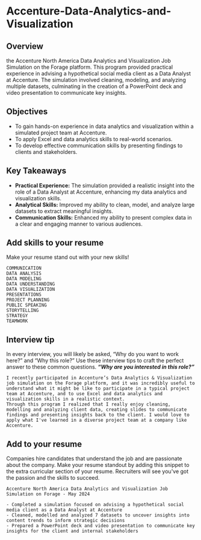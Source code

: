 # Accenture-Data-Analytics-and-Visualization
## Overview
the Accenture North America Data Analytics and Visualization Job Simulation on the Forage platform. This program provided practical experience in advising a hypothetical social media client as a Data Analyst at Accenture. The simulation involved cleaning, modeling, and analyzing multiple datasets, culminating in the creation of a PowerPoint deck and video presentation to communicate key insights.

## Objectives
- To gain hands-on experience in data analytics and visualization within a simulated project team at Accenture.
- To apply Excel and data analytics skills to real-world scenarios.
- To develop effective communication skills by presenting findings to clients and stakeholders.

## Key Takeaways
- __Practical Experience:__ The simulation provided a realistic insight into the role of a Data Analyst at Accenture, enhancing my data analytics and visualization skills.
- __Analytical Skills:__ Improved my ability to clean, model, and analyze large datasets to extract meaningful insights.
- __Communication Skills:__ Enhanced my ability to present complex data in a clear and engaging manner to various audiences.

## Add skills to your resume
Make your resume stand out with your new skills!

    COMMUNICATION
    DATA ANALYSIS
    DATA MODELING
    DATA UNDERSTANDING
    DATA VISUALIZATION
    PRESENTATIONS
    PROJECT PLANNING
    PUBLIC SPEAKING
    STORYTELLING
    STRATEGY
    TEAMWORK
## Interview tip
In every interview, you will likely be asked, “Why do you want to work here?” and “Why this role?” Use these interview tips to craft the perfect answer to these common questions.
___“Why are you interested in this role?”___

    I recently participated in Accenture’s Data Analytics & Visualization job simulation on the Forage platform, and it was incredibly useful to understand what it might be like to participate in a typical project team at Accenture, and to use Excel and data analytics and visualization skills in a realistic context. 
    Through this program I realized that I really enjoy cleaning, modelling and analyzing client data, creating slides to communicate findings and presenting insights back to the client. I would love to apply what I've learned in a diverse project team at a company like Accenture. 

## Add to your resume
Companies hire candidates that understand the job and are passionate about the company.
Make your resume standout by adding this snippet to the extra curricular section of your resume. Recruiters will see you've got the passion and the skills to succeed.

    Accenture North America Data Analytics and Visualization Job Simulation on Forage - May 2024
    
    - Completed a simulation focused on advising a hypothetical social media client as a Data Analyst at Accenture
    - Cleaned, modelled and analyzed 7 datasets to uncover insights into content trends to inform strategic decisions
    - Prepared a PowerPoint deck and video presentation to communicate key insights for the client and internal stakeholders
